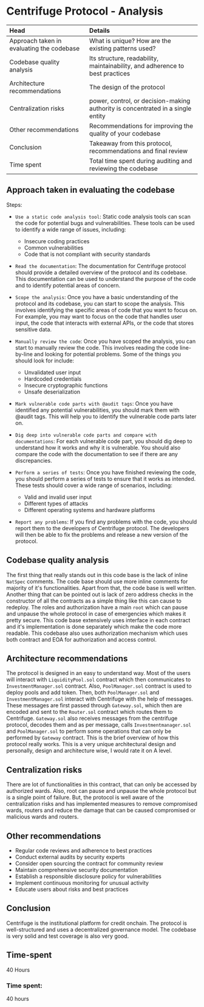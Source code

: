 # Centrifuge Protocol - Analysis 

|Head |Details|
|:----------------|:------|
| Approach taken in evaluating the codebase | What is unique? How are the existing patterns used? |
|Codebase quality analysis| Its structure, readability, maintainability, and adherence to best practices|
|Architecture recommendations| The design of the protocol|
|Centralization risks| power, control, or decision-making authority is concentrated in a single entity|
|Other recommendations| Recommendations for improving the quality of your codebase|
|Conclusion| Takeaway from this protocol, recommendations and final review|
|Time spent| Total time spent during auditing and reviewing the codebase |

## Approach taken in evaluating the codebase

Steps:

- ``Use a static code analysis tool``: Static code analysis tools can scan the code for potential bugs and vulnerabilities. These tools can be used to identify a wide range of issues, including:

    - Insecure coding practices
    - Common vulnerabilities
    - Code that is not compliant with security standards

- ``Read the documentation``: The documentation for Centrifuge protocol should provide a detailed overview of the protocol and its codebase. This documentation can be used to understand the purpose of the code and to identify potential areas of concern.

- ``Scope the analysis``: Once you have a basic understanding of the protocol and its codebase, you can start to scope the analysis. This involves identifying the specific areas of code that you want to focus on. For example, you may want to focus on the code that handles user input, the code that interacts with external APIs, or the code that stores sensitive data.

- ``Manually review the code``: Once you have scoped the analysis, you can start to manually review the code. This involves reading the code line-by-line and looking for potential problems. Some of the things you should look for include:

   - Unvalidated user input
   - Hardcoded credentials
   - Insecure cryptographic functions
   - Unsafe deserialization

- ``Mark vulnerable code parts with @audit tags``: Once you have identified any potential vulnerabilities, you should mark them with @audit tags. This will help you to identify the vulnerable code parts later on.

- ``Dig deep into vulnerable code parts and compare with documentations``:  For each vulnerable code part, you should dig deep to understand how it works and why it is vulnerable. You should also compare the code with the documentation to see if there are any discrepancies.

- ``Perform a series of tests``: Once you have finished reviewing the code, you should perform a series of tests to ensure that it works as intended. These tests should cover a wide range of scenarios, including:

  - Valid and invalid user input
  - Different types of attacks
  - Different operating systems and hardware platforms

- ``Report any problems``:  If you find any problems with the code, you should report them to the developers of Centrifuge protocol. The developers will then be able to fix the problems and release a new version of the protocol.

## Codebase quality analysis
The first thing that really stands out in this code base is the lack of inline ``NatSpec`` comments. The code base should use more inline comments for majority of it's functionalities. Apart from that, the code base is well written. Another thing that can be pointed out is lack of zero address checks in the constructor of all the contracts as a simple thing like this can cause to redeploy. The roles and authorization have a main ``root`` which can pause and unpause the whole protocol in case of emergencies which makes it pretty secure. This code base extensively uses interface in each contract and it's implementation is done separately which make the code more readable. This codebase also uses authorization mechanism which uses both contract and EOA for authorization and access control.

## Architecture recommendations

The protocol is designed in an easy to understand way. Most of the users will interact with ``LiquidityPool.sol`` contract which then communicates to ``InvestmentManager.sol`` contract. Also, ``PoolManager.sol`` contract is used to deploy pools and add token. Then, both ``PoolManager.sol`` and ``InvestmentManager.sol`` interact with Centrifuge with the help of messages. These messages are first passed through ``Gateway.sol``, which then are encoded and sent to the ``Router.sol`` contract which routes them to Centrifuge. ``Gateway.sol`` also receives messages from the centrifuge protocol, decodes them and as per message, calls ``Investmentmanager.sol`` and ``PoolManager.sol`` to perform some operations that can only be performed by ``Gateway`` contract. This is the brief overview of how this protocol really works. This is a very unique architectural design and personally, design and architecture wise, I would rate it on A level.

## Centralization risks
There are lot of functionalities in this contract, that can only be accessed by authorized wards. Also, root can pause and unpause the whole protocol but is a single point of failure. But, the protocol is well aware of the centralization risks and has implemented measures to remove compromised wards, routers  and reduce the damage that can be caused compromised or malicious wards and routers.

## Other recommendations

- Regular code reviews and adherence to best practices
- Conduct external audits by security experts
- Consider open sourcing the contract for community review
- Maintain comprehensive security documentation
- Establish a responsible disclosure policy for vulnerabilities
- Implement continuous monitoring for unusual activity
- Educate users about risks and best practices

## Conclusion

Centrifuge is the institutional platform for credit onchain. The protocol is well-structured and uses a decentralized governance model. The codebase is very solid and test coverage is also very good. 

## Time-spent 

40 Hours

### Time spent:
40 hours